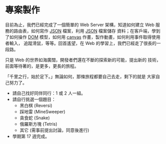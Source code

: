 <!---
  @file       project.md
  @author     Yiwei Chiao (ywchiao@gmail.com)
  @date       12/14/2018 created.
  @date       12/14/2018 last modified.
  @version    0.1.0
  @since      0.1.0
  @copyright  CC-BY, © 2018 Yiwei Chiao
-->

# 專案製作

 目前為止，我們已經完成了一個簡單的 Web Server 架構，知道如何建立
 Web 服務的路由表，如何寫作 [JSON][] 檔案，利用 [JSON][] 檔案儲存
 資料；在客戶端，學到了如何操作 [DOM][mdnDOM] 模型，如何用
 [canvas][mdnCanvas] 作畫，製作動畫，如何利用事件取得使用者輸入，
 追蹤滑鼠，等等。回首遙望，在 Web 的學習上，我們已經走了很長的一段路。

 只是 Web 的世界如海廣闊，開發者們還在不斷的探索新的可能，提出新的
 技術，前面等待著的，是更多，更長的旅程。

 「千里之行，始於足下。」無論如何，那條旅程都要自己去走，剩下的就是
 大家自己努力了。

 * 請自己找好同伴同行：1 或 2 人一組。
 * 請自行挑選一個題目：
    + 黑白棋 (Reversi)
    + 踩地雷 (MineSweeper)
    + 貪食蛇 (Snake)
    + 俄羅斯方塊 (Tetris)
    + 其它 (需事前提出討論，同意後進行)
 * 學期第 17 週完成。

[JSON]: https://www.json.org/
[breakit.js]: https://github.com/ywchiao/breakit.js
[mdnCanvas]: https://developer.mozilla.org/zh-TW/docs/Web/API/Canvas_API/Tutorial
[mdnCSS]: https://developer.mozilla.org/en-US/docs/Web/CSS
[mdnDOM]: https://developer.mozilla.org/zh-TW/docs/Web/API/Document_Object_Model
[mdnHTML5]: https://developer.mozilla.org/en-US/docs/Web/Guide/HTML/HTML5
[mdnJavaScript]: https://developer.mozilla.org/zh-TW/docs/Web/JavaScript
[nodejs]: https://nodejs.org
[http_inmsg]: https://nodejs.org/api/http.html#http_class_http_incomingmessage
[scriptingLanguage]: https://en.wikipedia.org/wiki/Scripting_language
[shellScript]: https://en.wikipedia.org/wiki/Shell_script

<!-- config.md -->
